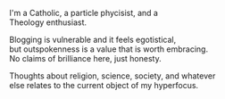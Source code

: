 I'm a Catholic, a particle phycisist, and a <br>
Theology enthusiast. <br>

Blogging is vulnerable and it feels egotistical, <br>
but outspokenness is a value that is worth embracing.  <br>
No claims of brilliance here, just honesty.   <br>

Thoughts about religion, science, society, and whatever  <br>
else relates to the current object of my hyperfocus. 

<br>
<br>
<br>


